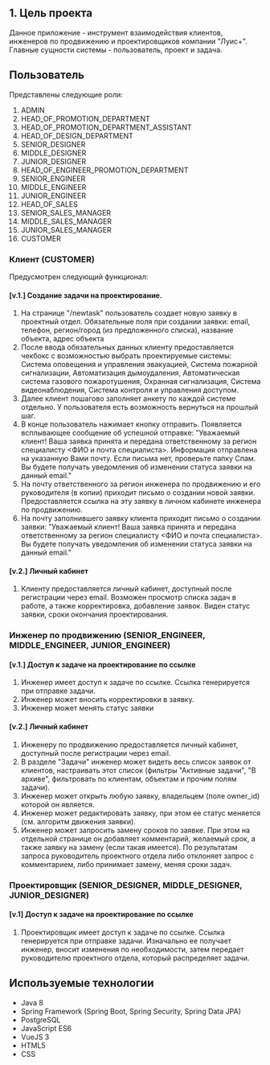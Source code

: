 ## 1. Цель проекта
Данное приложение - инструмент взаимодействия клиентов, инженеров по продвижению и проектировщиков компании "Луис+". 
Главные сущности системы - пользователь, проект и задача. 

## Пользователь
Представлены следующие роли:
1. ADMIN
2. HEAD_OF_PROMOTION_DEPARTMENT
3. HEAD_OF_PROMOTION_DEPARTMENT_ASSISTANT
4. HEAD_OF_DESIGN_DEPARTMENT
5. SENIOR_DESIGNER
6. MIDDLE_DESIGNER
7. JUNIOR_DESIGNER
8. HEAD_OF_ENGINEER_PROMOTION_DEPARTMENT
9. SENIOR_ENGINEER
10. MIDDLE_ENGINEER
11. JUNIOR_ENGINEER
12. HEAD_OF_SALES
13. SENIOR_SALES_MANAGER
14. MIDDLE_SALES_MANAGER
15. JUNIOR_SALES_MANAGER
16. CUSTOMER

### Клиент (CUSTOMER)
Предусмотрен следующий функционал:
#### [v.1.] Создание задачи на проектирование. 
1. На странице "/newtask" пользователь создает новую заявку в проектный отдел. Обязательные поля при создании заявки: email, телефон, регион/город (из предложенного списка), название объекта, адрес объекта
2. После ввода обязательных данных клиенту предоставляется чекбокс с возможностью выбрать проектируемые системы: 
Система оповещения и управления эвакуацией, Система пожарной сигнализации, Автоматизация дымоудаления, Автоматическая система газового пожаротушения, Охранная сигнализация, Система видеонаблюдения, Система контроля и управления доступом.
3. Далее клиент пошагово заполняет анкету по каждой системе отдельно. У пользователя есть возможность вернуться на прошлый шаг.
4. В конце пользователь нажимает кнопку отправить. Появляется всплывающее сообщение об успешной отправке: "Уважаемый клиент! Ваша заявка принята и передана ответственному за регион специалисту <ФИО и почта специалиста>. 
Информация отправлена на указанную Вами почту. Если письма нет, проверьте папку Спам. Вы будете получать уведомления об изменении статуса заявки на данный email."
5. На почту ответственного за регион инженера по продвижению и его руководителя (в копии) приходит письмо о создании новой заявки. Предоставляется ссылка на эту заявку в личном кабинете инженера по продвижению. 
6. На почту заполнившего заявку клиента приходит письмо о создании заявки: "Уважаемый клиент! Ваша заявка принята и передана ответственному за регион специалисту <ФИО и почта специалиста>. 
Вы будете получать уведомления об изменении статуса заявки на данный email."
#### [v.2.] Личный кабинет
1. Клиенту предоставляется личный кабинет, доступный после регистрации через email. Возможен просмотр списка задач в работе, а также корректировка, добавление заявок. Виден статус заявки, сроки окончания проектирования.

### Инженер по продвижению (SENIOR_ENGINEER, MIDDLE_ENGINEER, JUNIOR_ENGINEER)
#### [v.1.] Доступ к задаче на проектирование по ссылке
1. Инженер имеет доступ к задаче по ссылке. Ссылка генерируется при отправке задачи. 
2. Инженер может вносить корректировки в заявку.
3. Инженер может менять статус заявки
#### [v.2.] Личный кабинет
1. Инженеру по продвижению предоставляется личный кабинет, доступный после регистрации через email. 
2. В разделе "Задачи" инженер может видеть весь список заявок от клиентов, настраивать этот список (фильтры "Активные задачи", "В архиве", фильтровать по клиентам, объектам и прочим полям задачи).
3. Инженер может открыть любую заявку, владельцем (поле owner_id) которой он является.
4. Инженер может редактировать заявку, при этом ее статус меняется (см. алгоритм движения заявки).
5. Инженер может запросить замену сроков по заявке. При этом на отдельной странице он добавляет комментарий, желаемый срок, а также заявку на замену (если такая имеется). По результатам запроса руководитель проектного отдела либо отклоняет запрос с комментарием, либо принимает замену, меняя сроки задач.


### Проектировщик (SENIOR_DESIGNER, MIDDLE_DESIGNER, JUNIOR_DESIGNER)
#### [v.1] Доступ к задаче на проектирование по ссылке
1. Проектировщик имеет доступ к задаче по ссылке. Ссылка генерируется при отправке задачи. Изначально ее получает инженер, вносит изменения по необходимости, затем передает руководителю проектного отдела, который распределяет задачи.


## Используемые технологии
- Java 8
- Spring Framework (Spring Boot, Spring Security, Spring Data JPA)
- PostgreSQL
- JavaScript ES6
- VueJS 3
- HTML5
- CSS

